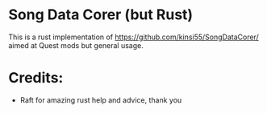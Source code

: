 # Song Data Corer (but Rust)

This is a rust implementation of https://github.com/kinsi55/SongDataCorer/ aimed at Quest mods but general usage.

# Credits:
- Raft for amazing rust help and advice, thank you